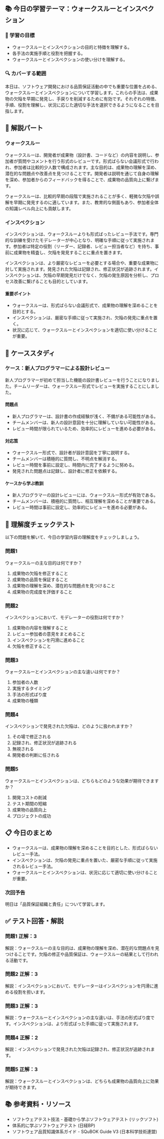 ## 📚 今日の学習テーマ：ウォークスルーとインスペクション

### 📝 学習の目標

* ウォークスルーとインスペクションの目的と特徴を理解する。
* 各手法の実施手順と役割を把握する。
* ウォークスルーとインスペクションの使い分けを理解する。

### 🔍 カバーする範囲

本日は、ソフトウェア開発における品質保証活動の中でも重要な位置を占める、ウォークスルーとインスペクションについて学習します。これらの手法は、成果物の欠陥を早期に発見し、手戻りを削減するために有効です。それぞれの特徴、手順、役割を理解し、状況に応じた適切な手法を選択できるようになることを目指します。

## 📖 解説パート

### ウォークスルー

ウォークスルーは、開発者が成果物（設計書、コードなど）の内容を説明し、参加者が質問やコメントを行う形式のレビューです。形式ばらない会議形式で行われ、参加者は比較的少人数で構成されます。主な目的は、成果物の理解を深め、潜在的な問題点や改善点を見つけることです。開発者は説明を通じて自身の理解を深め、参加者からのフィードバックを得ることで、成果物の品質向上に繋げます。

ウォークスルーは、比較的早期の段階で実施されることが多く、軽微な欠陥や誤解を早期に発見するのに適しています。また、教育的な側面もあり、参加者全体の知識レベル向上にも貢献します。

### インスペクション

インスペクションは、ウォークスルーよりも形式ばったレビュー手法です。専門的な訓練を受けたモデレーターが中心となり、明確な手順に従って実施されます。参加者は特定の役割（リーダー、記録者、レビュー担当者など）を持ち、事前に成果物を精査し、欠陥を発見することに重点を置きます。

インスペクションは、より厳密なレビューを必要とする場合や、重要な成果物に対して実施されます。発見された欠陥は記録され、修正状況が追跡されます。インスペクションは、欠陥の早期発見だけでなく、欠陥の発生原因を分析し、プロセス改善に繋げることも目的としています。

#### 重要ポイント

* ウォークスルーは、形式ばらない会議形式で、成果物の理解を深めることを目的とする。
* インスペクションは、厳密な手順に従って実施され、欠陥の発見に重点を置く。
* 状況に応じて、ウォークスルーとインスペクションを適切に使い分けることが重要。

## 🏢 ケーススタディ

### ケース：新人プログラマーによる設計レビュー

新人プログラマーが初めて担当した機能の設計書レビューを行うことになりました。チームリーダーは、ウォークスルー形式でレビューを実施することにしました。

#### 問題点

* 新人プログラマーは、設計書の作成経験が浅く、不備がある可能性がある。
* チームメンバーは、新人の設計意図を十分に理解していない可能性がある。
* レビュー時間が限られているため、効率的にレビューを進める必要がある。

#### 対応策

* ウォークスルー形式で、設計者が設計意図を丁寧に説明する。
* チームメンバーは積極的に質問し、不明点を解消する。
* レビュー時間を事前に設定し、時間内に完了するように努める。
* 発見された問題点は記録し、設計者に修正を依頼する。

#### ケースから学ぶ教訓

* 新人プログラマーの設計レビューには、ウォークスルー形式が有効である。
* チームメンバーは、積極的に質問し、相互理解を深めることが重要である。
* レビュー時間は事前に設定し、効率的にレビューを進める必要がある。

## 📝 理解度チェックテスト

以下の問題を解いて、今日の学習内容の理解度をチェックしましょう。

### 問題1

ウォークスルーの主な目的は何ですか？

1. 成果物の欠陥を修正すること
2. 成果物の品質を保証すること
3. 成果物の理解を深め、潜在的な問題点を見つけること
4. 成果物の完成度を評価すること

### 問題2

インスペクションにおいて、モデレーターの役割は何ですか？

1. 成果物の内容を理解すること
2. レビュー参加者の意見をまとめること
3. インスペクションを円滑に進めること
4. 欠陥を修正すること

### 問題3

ウォークスルーとインスペクションの主な違いは何ですか？

1. 参加者の人数
2. 実施するタイミング
3. 手法の形式ばり度
4. 成果物の種類

### 問題4

インスペクションで発見された欠陥は、どのように扱われますか？

1. その場で修正される
2. 記録され、修正状況が追跡される
3. 無視される
4. 開発者の判断に任される

### 問題5

ウォークスルーとインスペクションは、どちらもどのような効果が期待できますか？

1. 開発コストの削減
2. テスト期間の短縮
3. 成果物の品質向上
4. プロジェクトの成功

## 📋 今日のまとめ

* ウォークスルーは、成果物の理解を深めることを目的とした、形式ばらないレビュー手法。
* インスペクションは、欠陥の発見に重点を置いた、厳密な手順に従って実施されるレビュー手法。
* ウォークスルーとインスペクションは、状況に応じて適切に使い分けることが重要。

### 次回予告

明日は「品質保証組織と責任」について学習します。

## ✅ テスト回答・解説

### 問題1 正解：3

解説：ウォークスルーの主な目的は、成果物の理解を深め、潜在的な問題点を見つけることです。欠陥の修正や品質保証は、ウォークスルーの結果として行われる活動です。

### 問題2 正解：3

解説：インスペクションにおいて、モデレーターはインスペクションを円滑に進める役割を担います。

### 問題3 正解：3

解説：ウォークスルーとインスペクションの主な違いは、手法の形式ばり度です。インスペクションは、より形式ばった手順に従って実施されます。

### 問題4 正解：2

解説：インスペクションで発見された欠陥は記録され、修正状況が追跡されます。

### 問題5 正解：3

解説：ウォークスルーとインスペクションは、どちらも成果物の品質向上に効果が期待できます。

## 📚 参考資料・リソース

* ソフトウェアテスト技法 - 基礎から学ぶソフトウェアテスト (リックソフト)
* 体系的に学ぶソフトウェアテスト (日経BP)
* ソフトウェア品質知識体系ガイド - SQuBOK Guide V3 (日本科学技術連盟)
